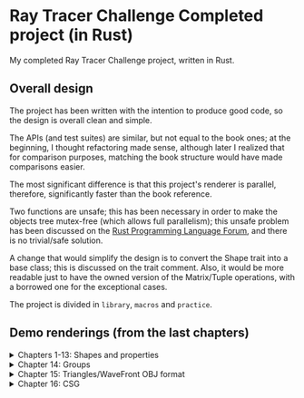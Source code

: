 # Ray Tracer Challenge Completed project (in Rust)

My completed Ray Tracer Challenge project, written in Rust.

## Overall design

The project has been written with the intention to produce good code, so the design is overall clean and simple.

The APIs (and test suites) are similar, but not equal to the book ones; at the beginning, I thought refactoring made sense, although later I realized that for comparison purposes, matching the book structure would have made comparisons easier.

The most significant difference is that this project's renderer is parallel, therefore, significantly faster than the book reference.

Two functions are unsafe; this has been necessary in order to make the objects tree mutex-free (which allows full parallelism); this unsafe problem has been discussed on the [Rust Programming Language Forum](https://users.rust-lang.org/t/is-it-possible-to-safely-build-a-read-only-thread-safe-bidirectional-tree/52759), and there is no trivial/safe solution.

A change that would simplify the design is to convert the Shape trait into a base class; this is discussed on the trait comment. Also, it would be more readable just to have the owned version of the Matrix/Tuple operations, with a borrowed one for the exceptional cases.

The project is divided in `library`, `macros` and `practice`.

## Demo renderings (from the last chapters)

<details>
  <summary>Chapters 1-13: Shapes and properties</summary>
  <a target="_blank" rel="noopener noreferrer" href="/assets/readme/chapter13_shapes_with_effects.png?raw=true">
    <img src="/assets/readme/chapter13_shapes_with_effects.png?raw=true" width="800" style="max-width:100%;">
  </a>
</details>

<details>
  <summary>Chapter 14: Groups</summary>
  <a target="_blank" rel="noopener noreferrer" href="/assets/readme/chapter14_hexagon.png?raw=true">
    <img src="/assets/readme/chapter14_hexagon.png?raw=true" width="800" style="max-width:100%;">
  </a>
</details>

<details>
  <summary>Chapter 15: Triangles/WaveFront OBJ format</summary>
  <a target="_blank" rel="noopener noreferrer" href="/assets/readme/chapter15_astronaut.png?raw=true">
    <img src="/assets/readme/chapter15_astronaut.png?raw=true" width="800" style="max-width:100%;">
  </a>
</details>

<details>
  <summary>Chapter 16: CSG</summary>
  <a target="_blank" rel="noopener noreferrer" href="/assets/readme/chapter16_csg.png?raw=true">
    <img src="/assets/readme/chapter16_csg.png?raw=true" width="800" style="max-width:100%;">
  </a>
</details>
